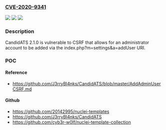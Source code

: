 ### [CVE-2020-9341](https://cve.mitre.org/cgi-bin/cvename.cgi?name=CVE-2020-9341)
![](https://img.shields.io/static/v1?label=Product&message=n%2Fa&color=blue)
![](https://img.shields.io/static/v1?label=Version&message=n%2Fa&color=blue)
![](https://img.shields.io/static/v1?label=Vulnerability&message=n%2Fa&color=brighgreen)

### Description

CandidATS 2.1.0 is vulnerable to CSRF that allows for an administrator account to be added via the index.php?m=settings&a=addUser URI.

### POC

#### Reference
- https://github.com/J3rryBl4nks/CandidATS/blob/master/AddAdminUserCSRF.md

#### Github
- https://github.com/20142995/nuclei-templates
- https://github.com/J3rryBl4nks/CandidATS
- https://github.com/cyb3r-w0lf/nuclei-template-collection

